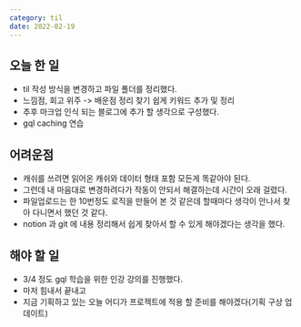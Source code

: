 ```yaml
---
category: til
date: 2022-02-19
---
```


## 오늘 한 일

- til 작성 방식을 변경하고 파일 폴더를 정리했다.
- 느낌점, 회고 위주 -> 배운점 정리 찾기 쉽게 키워드 추가 및 정리
- 추후 마크업 인식 되는 블로그에 추가 할 생각으로 구성했다.
- gql caching 연습

## 어려운점

- 캐쉬를 쓰려면 읽어온 캐쉬와 데이터 형태 포함 모든게 똑같아야 된다.
- 그런데 내 마음대로 변경하려다가 작동이 안되서 해결하는데 시간이 오래 걸렸다.
- 파일업로드는 한 10번정도 로직을 만들어 본 것 같은데 할때마다 생각이 안나서 찾아 다니면서 했던 것 같다.
- notion 과 git 에 내용 정리해서 쉽게 찾아서 할 수 있게 해야겠다는 생각을 했다.

## 해야 할 일

- 3/4 정도 gql 학습을 위한 인강 강의를 진행했다.
- 마저 힘내서 끝내고
- 지금 기획하고 있는 오늘 어디가 프로젝트에 적용 할 준비를 해야겠다(기획 구상 업데이트)
